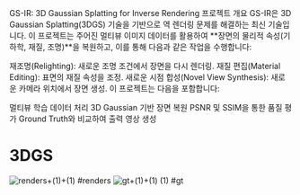 GS-IR: 3D Gaussian Splatting for Inverse Rendering
프로젝트 개요
GS-IR은 3D Gaussian Splatting(3DGS) 기술을 기반으로 역 렌더링 문제를 해결하는 최신 기술입니다. 이 프로젝트는 주어진 멀티뷰 이미지 데이터를 활용하여 **장면의 물리적 속성(기하학, 재질, 조명)**을 복원하고, 이를 통해 다음과 같은 작업을 수행합니다:

재조명(Relighting): 새로운 조명 조건에서 장면을 다시 렌더링.
재질 편집(Material Editing): 표면의 재질 속성을 조정.
새로운 시점 합성(Novel View Synthesis): 새로운 카메라 위치에서 장면 생성.
이 프로젝트는 다음을 포함합니다:

멀티뷰 학습 데이터 처리
3D Gaussian 기반 장면 복원
PSNR 및 SSIM을 통한 품질 평가
Ground Truth와 비교하여 출력 영상 생성

# 3DGS
![renders+(1)+(1)](https://github.com/user-attachments/assets/49d8f136-a474-4b84-b1b5-435f3767a9e3)
#renders
![gt+(1)+(1) (1)](https://github.com/user-attachments/assets/986db1e4-2d99-4057-9a62-e427dbc433cf)
#gt
